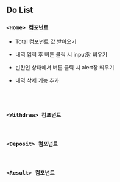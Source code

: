 ## Do List

### ```<Home> 컴포넌트```

- Total 컴포넌트 값 받아오기

- 내역 입력 후 버튼 클릭 시 input창 비우기

- 빈칸인 상태에서 버튼 클릭 시 alert창 띄우기

- 내역 삭제 기능 추가

<br><br>

### ```<Withdraw> 컴포넌트```

<br>

### ```<Deposit> 컴포넌트```

<br>

### ```<Result> 컴포넌트```
